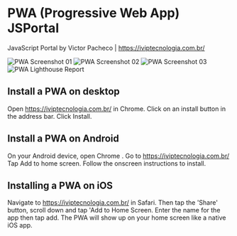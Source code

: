 # PWA (Progressive Web App) JSPortal

JavaScript Portal by Victor Pacheco | https://iviptecnologia.com.br/

![PWA Screenshot 01](https://iviptecnologia.com.br/assets/img/jsportal-pwa-print-01.jpg)
![PWA Screenshot 02](https://iviptecnologia.com.br/assets/img/jsportal-pwa-print-02.jpg)
![PWA Screenshot 03](https://iviptecnologia.com.br/assets/img/jsportal-pwa-portfolio.jpg)
![PWA Lighthouse Report](https://iviptecnologia.com.br/assets/img/jsportal-pwa-print-lighthouse.jpg)

## Install a PWA on desktop

Open https://iviptecnologia.com.br/ in Chrome.
Click on an install button in the address bar.
Click Install.

## Install a PWA on Android

On your Android device, open Chrome .
Go to https://iviptecnologia.com.br/ 
Tap Add to home screen.
Follow the onscreen instructions to install.

## Installing a PWA on iOS

Navigate to https://iviptecnologia.com.br/ in Safari.
Then tap the 'Share' button, scroll down and tap 'Add to Home Screen.
Enter the name for the app then tap add.
The PWA will show up on your home screen like a native iOS app.
